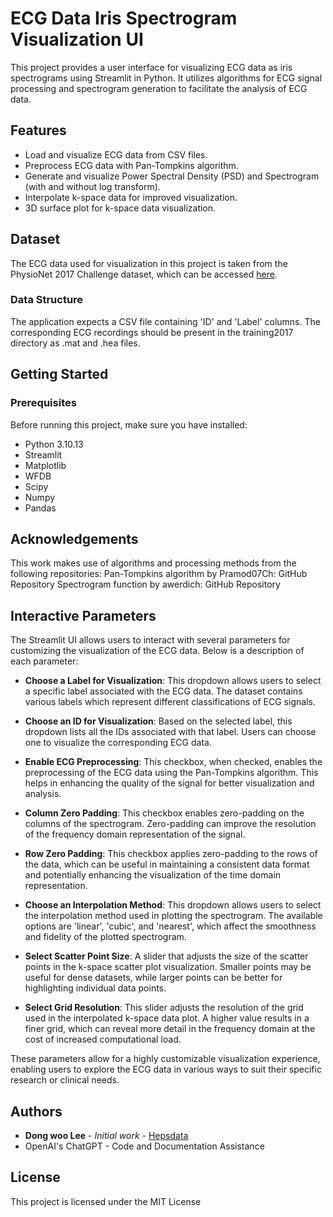 # ECG Data Iris Spectrogram Visualization UI

This project provides a user interface for visualizing ECG data as iris spectrograms using Streamlit in Python. It utilizes algorithms for ECG signal processing and spectrogram generation to facilitate the analysis of ECG data.

## Features

- Load and visualize ECG data from CSV files.
- Preprocess ECG data with Pan-Tompkins algorithm.
- Generate and visualize Power Spectral Density (PSD) and Spectrogram (with and without log transform).
- Interpolate k-space data for improved visualization.
- 3D surface plot for k-space data visualization.

## Dataset

The ECG data used for visualization in this project is taken from the PhysioNet 2017 Challenge dataset, which can be accessed [here](https://physionet.org/content/challenge-2017/1.0.0/).

### Data Structure
The application expects a CSV file containing 'ID' and 'Label' columns. The corresponding ECG recordings should be present in the training2017 directory as .mat and .hea files.

## Getting Started

### Prerequisites

Before running this project, make sure you have installed:

- Python 3.10.13
- Streamlit
- Matplotlib
- WFDB
- Scipy
- Numpy
- Pandas

## Acknowledgements
This work makes use of algorithms and processing methods from the following repositories:
Pan-Tompkins algorithm by Pramod07Ch: GitHub Repository
Spectrogram function by awerdich: GitHub Repository

## Interactive Parameters

The Streamlit UI allows users to interact with several parameters for customizing the visualization of the ECG data. Below is a description of each parameter:

- **Choose a Label for Visualization**: This dropdown allows users to select a specific label associated with the ECG data. The dataset contains various labels which represent different classifications of ECG signals.

- **Choose an ID for Visualization**: Based on the selected label, this dropdown lists all the IDs associated with that label. Users can choose one to visualize the corresponding ECG data.

- **Enable ECG Preprocessing**: This checkbox, when checked, enables the preprocessing of the ECG data using the Pan-Tompkins algorithm. This helps in enhancing the quality of the signal for better visualization and analysis.

- **Column Zero Padding**: This checkbox enables zero-padding on the columns of the spectrogram. Zero-padding can improve the resolution of the frequency domain representation of the signal.

- **Row Zero Padding**: This checkbox applies zero-padding to the rows of the data, which can be useful in maintaining a consistent data format and potentially enhancing the visualization of the time domain representation.

- **Choose an Interpolation Method**: This dropdown allows users to select the interpolation method used in plotting the spectrogram. The available options are 'linear', 'cubic', and 'nearest', which affect the smoothness and fidelity of the plotted spectrogram.

- **Select Scatter Point Size**: A slider that adjusts the size of the scatter points in the k-space scatter plot visualization. Smaller points may be useful for dense datasets, while larger points can be better for highlighting individual data points.

- **Select Grid Resolution**: This slider adjusts the resolution of the grid used in the interpolated k-space data plot. A higher value results in a finer grid, which can reveal more detail in the frequency domain at the cost of increased computational load.

These parameters allow for a highly customizable visualization experience, enabling users to explore the ECG data in various ways to suit their specific research or clinical needs.




## Authors
- **Dong woo Lee** - *Initial work* - [Hepsdata](https://github.com/hepsdata)
- OpenAI's ChatGPT - Code and Documentation Assistance

## License
This project is licensed under the MIT License
